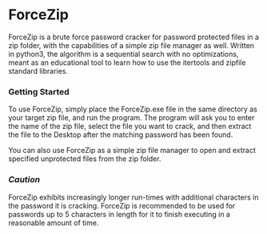 # **ForceZip**
ForceZip is a brute force password cracker for password protected files in a zip folder, with the capabilities of a simple zip file manager as well. Written in python3, the algorithm is a sequential search with no optimizations, meant as an educational tool to learn how to use the itertools and zipfile standard libraries.

### Getting Started
To use ForceZip, simply place the ForceZip.exe file in the same directory as your target zip file, and run the program. The program will ask you to enter the name of the zip file, select the file you want to crack, and then extract the file to the Desktop after the matching password has been found.

You can also use ForceZip as a simple zip file manager to open and extract specified unprotected files from the zip folder.

### *Caution*
ForceZip exhibits increasingly longer run-times with additional characters in the password it is cracking. ForceZip is recommended to be used for passwords up to 5 characters in length for it to finish executing in a reasonable amount of time.